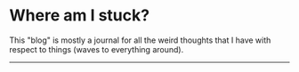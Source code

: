 # Where am I stuck?

This "blog" is mostly a journal for all the weird thoughts that I have with respect to things (waves to everything around). 

---